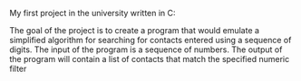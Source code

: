 My first project in the university written in C:

The goal of the project is to create a program that would emulate a simplified
algorithm for searching for contacts entered using a sequence of digits.
The input of the program is a sequence of numbers.
The output of the program will contain a list of contacts that match the specified numeric filter

